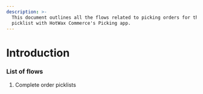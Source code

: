 ```yaml
---
description: >-
  This document outlines all the flows related to picking orders for the
  picklist with HotWax Commerce's Picking app.
---
```


# Introduction

### List of flows

1. Complete order picklists
